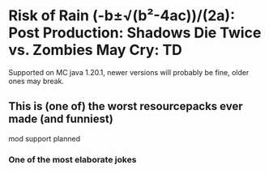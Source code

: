 # Risk of Rain (-b±√(b²-4ac))/(2a): Post Production: Shadows Die Twice vs. Zombies May Cry: TD
Supported on MC java 1.20.1, newer versions will probably be fine, older ones may break.
## This is (one of) the worst resourcepacks ever made (and funniest)
mod support planned
### One of the most elaborate jokes
